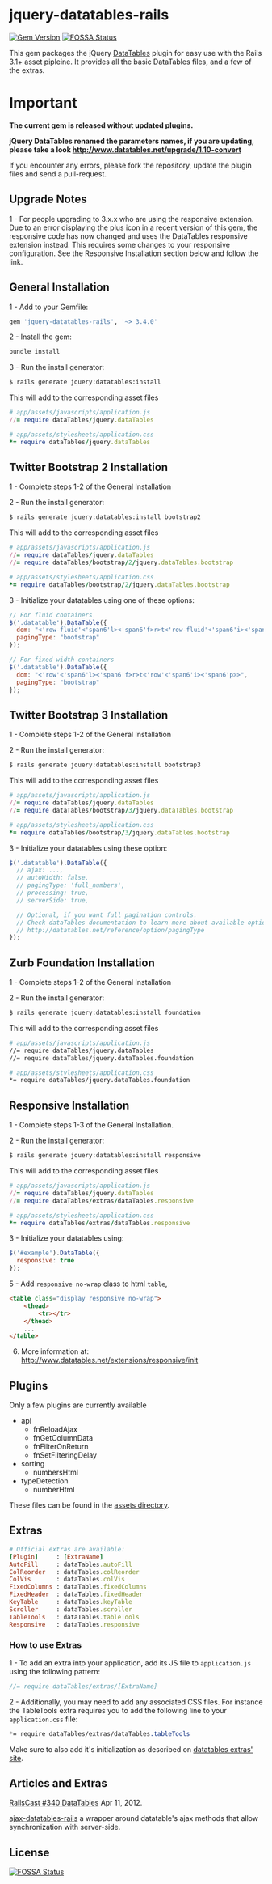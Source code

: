 # jquery-datatables-rails
[![Gem Version](https://badge.fury.io/rb/jquery-datatables-rails.svg)](http://badge.fury.io/rb/jquery-datatables-rails)
[![FOSSA Status](https://app.fossa.io/api/projects/git%2Bgithub.com%2FEZO801%2Fjquery-datatables-rails.svg?type=shield)](https://app.fossa.io/projects/git%2Bgithub.com%2FEZO801%2Fjquery-datatables-rails?ref=badge_shield)

This gem packages the jQuery [DataTables](http://datatables.net/) plugin for easy use with the Rails 3.1+ asset pipleine.
It provides all the basic DataTables files, and a few of the extras.

# Important

**The current gem is released without updated plugins.**

**jQuery DataTables renamed the parameters names, if you are updating, please take a look http://www.datatables.net/upgrade/1.10-convert**

If you encounter any errors, please fork the repository, update the plugin files and send a pull-request.

## Upgrade Notes

1 - For people upgrading to 3.x.x who are using the responsive extension.
Due to an error displaying the plus icon in a recent version of this gem, the responsive code has now changed and uses the DataTables responsive extension instead. This requires some changes to your responsive configuration. See the Responsive Installation section below and follow the link.

## General Installation

1 - Add to your Gemfile:

```ruby
gem 'jquery-datatables-rails', '~> 3.4.0'
```

2 - Install the gem:

```bash
bundle install
```

3 - Run the install generator:

```bash
$ rails generate jquery:datatables:install
```

This will add to the corresponding asset files
```ruby
# app/assets/javascripts/application.js
//= require dataTables/jquery.dataTables
```

```ruby
# app/assets/stylesheets/application.css
*= require dataTables/jquery.dataTables
```


## Twitter Bootstrap 2 Installation

1 - Complete steps 1-2 of the General Installation

2 - Run the install generator:

```bash
$ rails generate jquery:datatables:install bootstrap2
```

This will add to the corresponding asset files

```ruby
# app/assets/javascripts/application.js
//= require dataTables/jquery.dataTables
//= require dataTables/bootstrap/2/jquery.dataTables.bootstrap

# app/assets/stylesheets/application.css
*= require dataTables/bootstrap/2/jquery.dataTables.bootstrap
```

3 - Initialize your datatables using one of these options:

```javascript
// For fluid containers
$('.datatable').DataTable({
  dom: "<'row-fluid'<'span6'l><'span6'f>r>t<'row-fluid'<'span6'i><'span6'p>>",
  pagingType: "bootstrap"
});

// For fixed width containers
$('.datatable').DataTable({
  dom: "<'row'<'span6'l><'span6'f>r>t<'row'<'span6'i><'span6'p>>",
  pagingType: "bootstrap"
});
```


## Twitter Bootstrap 3 Installation

1 - Complete steps 1-2 of the General Installation

2 - Run the install generator:
```bash
$ rails generate jquery:datatables:install bootstrap3
```

This will add to the corresponding asset files

```ruby
# app/assets/javascripts/application.js
//= require dataTables/jquery.dataTables
//= require dataTables/bootstrap/3/jquery.dataTables.bootstrap

# app/assets/stylesheets/application.css
*= require dataTables/bootstrap/3/jquery.dataTables.bootstrap
```

3 - Initialize your datatables using these option:

```javascript
$('.datatable').DataTable({
  // ajax: ...,
  // autoWidth: false,
  // pagingType: 'full_numbers',
  // processing: true,
  // serverSide: true,

  // Optional, if you want full pagination controls.
  // Check dataTables documentation to learn more about available options.
  // http://datatables.net/reference/option/pagingType
});
```

## Zurb Foundation Installation

1 - Complete steps 1-2 of the General Installation

2 - Run the install generator:
```bash
$ rails generate jquery:datatables:install foundation
```

This will add to the corresponding asset files

```bash
# app/assets/javascripts/application.js
//= require dataTables/jquery.dataTables
//= require dataTables/jquery.dataTables.foundation

# app/assets/stylesheets/application.css
*= require dataTables/jquery.dataTables.foundation
```

## Responsive Installation

1 - Complete steps 1-3 of the General Installation.

2 -  Run the install generator:
```bash
$ rails generate jquery:datatables:install responsive
```

This will add to the corresponding asset files
```ruby
# app/assets/javascripts/application.js
//= require dataTables/jquery.dataTables
//= require dataTables/extras/dataTables.responsive

# app/assets/stylesheets/application.css
*= require dataTables/extras/dataTables.responsive
```

3 - Initialize your datatables using:

```javascript
$('#example').DataTable({
  responsive: true
});
```

5 - Add `responsive no-wrap` class to html `table`,

````html
<table class="display responsive no-wrap">
    <thead>
        <tr></tr>
    </thead>
    ...
</table>
````

6. More information at: http://www.datatables.net/extensions/responsive/init


## Plugins

Only a few plugins are currently available

* api
    * fnReloadAjax
    * fnGetColumnData
    * fnFilterOnReturn
    * fnSetFilteringDelay
* sorting
    * numbersHtml
* typeDetection
    * numberHtml

These files can be found in the [assets directory][assets].

## Extras

````ruby
# Official extras are available:
[Plugin]     : [ExtraName]
AutoFill     : dataTables.autoFill
ColReorder   : dataTables.colReorder
ColVis       : dataTables.colVis
FixedColumns : dataTables.fixedColumns
FixedHeader  : dataTables.fixedHeader
KeyTable     : dataTables.keyTable
Scroller     : dataTables.scroller
TableTools   : dataTables.tableTools
Responsive   : dataTables.responsive
````

### How to use Extras
1 - To add an extra into your application, add its JS file to `application.js` using the following pattern:

```javascript
//= require dataTables/extras/[ExtraName]
```

2 - Additionally, you may need to add any associated CSS files. For instance the TableTools extra requires
you to add the following line to your `application.css` file:

```css
*= require dataTables/extras/dataTables.tableTools
```

Make sure to also add it's initialization as described on [datatables extras' site][datatables_extras].

## Articles and Extras

[RailsCast #340 DataTables] Apr 11, 2012.

[ajax-datatables-rails] a wrapper around datatable's ajax methods that allow synchronization with server-side.

[assets]: app/assets/javascripts/dataTables
[datatables_extras]: http://datatables.net/extras/
[datatables-responsive]: https://github.com/Comanche/datatables-responsive
[RailsCast #340 DataTables]: http://railscasts.com/episodes/340-datatables
[ajax-datatables-rails]: https://github.com/antillas21/ajax-datatables-rails


## License
[![FOSSA Status](https://app.fossa.io/api/projects/git%2Bgithub.com%2FEZO801%2Fjquery-datatables-rails.svg?type=large)](https://app.fossa.io/projects/git%2Bgithub.com%2FEZO801%2Fjquery-datatables-rails?ref=badge_large)